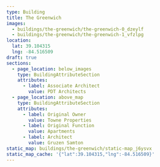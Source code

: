 ```yaml
---
type: Building
title: The Greenwich
images:
  - buildings/the-greenwich/the-greenwich-0_dzeylf
  - buildings/the-greenwich/the-greenwich-1_vfzlpg
location:
  lat: 39.104315
  lng: -84.516509
draft: true
sections:
  - page_location: below_images
    type: BuildingAttributeSection
    attributes:
      - label: Associate Architect
        value: PDT Architects
  - page_location: above_map
    type: BuildingAttributeSection
    attributes:
      - label: Original Owner
        value: Towne Properties
      - label: Original Function
        value: Apartments
      - label: Architect
        value: Gruzen Samton
static_map: buildings/the-greenwich/static-map_j6ysvx
static_map_cache: '{"lat":39.104315,"lng":-84.516509}'
---
```

